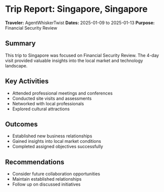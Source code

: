 # Trip Report: Singapore, Singapore

**Traveler:** AgentWhiskerTwist
**Dates:** 2025-01-09 to 2025-01-13
**Purpose:** Financial Security Review

## Summary
This trip to Singapore was focused on Financial Security Review. The 4-day visit provided valuable insights into the local market and technology landscape.

## Key Activities
- Attended professional meetings and conferences
- Conducted site visits and assessments
- Networked with local professionals
- Explored cultural attractions

## Outcomes
- Established new business relationships
- Gained insights into local market conditions
- Completed assigned objectives successfully

## Recommendations
- Consider future collaboration opportunities
- Maintain established relationships
- Follow up on discussed initiatives
